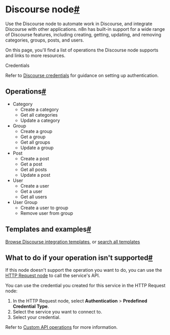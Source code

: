 [](https://github.com/n8n-io/n8n-docs/edit/main/docs/integrations/builtin/app-nodes/n8n-nodes-base.discourse.md "Edit this page")

# Discourse node[#](#discourse-node "Permanent link")

Use the Discourse node to automate work in Discourse, and integrate Discourse with other applications. n8n has built-in support for a wide range of Discourse features, including creating, getting, updating, and removing categories, groups, posts, and users.

On this page, you'll find a list of operations the Discourse node supports and links to more resources.

Credentials

Refer to [Discourse credentials](../../credentials/discourse/) for guidance on setting up authentication.

## Operations[#](#operations "Permanent link")

*   Category
    *   Create a category
    *   Get all categories
    *   Update a category
*   Group
    *   Create a group
    *   Get a group
    *   Get all groups
    *   Update a group
*   Post
    *   Create a post
    *   Get a post
    *   Get all posts
    *   Update a post
*   User
    *   Create a user
    *   Get a user
    *   Get all users
*   User Group
    *   Create a user to group
    *   Remove user from group

## Templates and examples[#](#templates-and-examples "Permanent link")

[Browse Discourse integration templates](https://n8n.io/integrations/discourse/), or [search all templates](https://n8n.io/workflows/)

## What to do if your operation isn't supported[#](#what-to-do-if-your-operation-isnt-supported "Permanent link")

If this node doesn't support the operation you want to do, you can use the [HTTP Request node](../../core-nodes/n8n-nodes-base.httprequest/) to call the service's API.

You can use the credential you created for this service in the HTTP Request node:

1.  In the HTTP Request node, select **Authentication** > **Predefined Credential Type**.
2.  Select the service you want to connect to.
3.  Select your credential.

Refer to [Custom API operations](../../../custom-operations/) for more information.